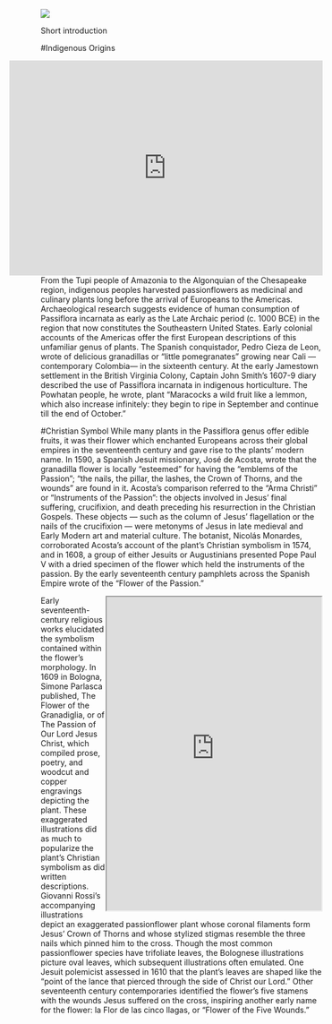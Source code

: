 <a href="https://www.juncture-digital.org"><img src="https://juncture-digital.github.io/juncture/static/images/ve-button.png"></a>

<param ve-config
       title="Passionflower: Christian Curiosity, Exotic Vine, Tropical Fruit"
       author="Theo Detweiler, Willa Frank, Rose Kent"
       source-image="https://upload.wikimedia.org/wikipedia/commons/thumb/3/30/Passiflora_caerulea_%28makro_close-up%29.jpg/640px-Passiflora_caerulea_%28makro_close-up%29.jpg"
       banner="https://upload.wikimedia.org/wikipedia/commons/thumb/d/d4/Passiflora_edulis_flavicarpa2450667926.jpg/640px-Passiflora_edulis_flavicarpa2450667926.jpg">
Short introduction

#Indigenous Origins
<iframe 
       align="right"
       src="https://archive.org/embed/travelsworksofca0001unse/page/56/mode/2up" width="560" height="384" frameborder="0" webkitallowfullscreen="true" mozallowfullscreen="true" allowfullscreen>
       </iframe>
From the Tupi people of Amazonia to the Algonquian of the Chesapeake region, indigenous peoples harvested passionflowers as medicinal and culinary plants long before the arrival of Europeans to the Americas. Archaeological research suggests evidence of human consumption of Passiflora incarnata as early as the Late Archaic period (c. 1000 BCE) in the region that now constitutes the Southeastern United States. Early colonial accounts of the Americas offer the first European descriptions of this unfamiliar genus of plants. The Spanish conquistador, Pedro Cieza de Leon, wrote of delicious granadillas or “little pomegranates” growing near Cali — contemporary Colombia— in the sixteenth century. At the early Jamestown settlement in the British Virginia Colony, Captain John Smith’s 1607-9 diary described the use of Passiflora incarnata in indigenous horticulture. The Powhatan people, he wrote, plant “Maracocks a wild fruit like a lemmon, which also increase infinitely: they begin to ripe in September and continue till the end of October.”

#Christian Symbol
While many plants in the Passiflora genus offer edible fruits, it was their flower which enchanted Europeans across their global empires in the seventeenth century and gave rise to the plants’ modern name. In 1590, a Spanish Jesuit missionary, José de Acosta, wrote that the granadilla flower is locally “esteemed” for having the “emblems of the Passion”; “the nails, the pillar, the lashes, the Crown of Thorns, and the wounds” are found in it. Acosta’s comparison referred to the “Arma Christi” or “Instruments of the Passion”: the objects involved in Jesus’ final suffering, crucifixion, and death preceding his resurrection in the Christian Gospels. These objects — such as the column of Jesus’ flagellation or the nails of the crucifixion — were metonyms of Jesus in late medieval and Early Modern art and material culture. The botanist, Nicolás Monardes, corroborated Acosta’s account of the plant’s Christian symbolism in 1574, and in 1608, a group of either Jesuits or Augustinians presented Pope Paul V with a dried specimen of the flower which held the instruments of the passion. By the early seventeenth century pamphlets across the Spanish Empire wrote of the “Flower of the Passion.”
<iframe align="right" src="https://digital.bodleian.ox.ac.uk/embed/iframe/?url=https%3A%2F%2Fdigital.bodleian.ox.ac.uk%2Fobjects%2F0611aeb7-441b-4106-99ff-ca4b80fc30b8%2F" width="384" height="560" title="Viewer displaying digitised images of Liber mortis et vite [etc.]" allow="fullscreen" sandbox="allow-scripts allow-same-origin" loading="lazy"> 
</iframe>
Early seventeenth-century religious works elucidated the symbolism contained within the flower’s morphology. In 1609 in Bologna, Simone Parlasca published, The Flower of the Granadiglia, or of The Passion of Our Lord Jesus Christ, which compiled prose, poetry, and woodcut and copper engravings depicting the plant. These exaggerated illustrations did as much to popularize the plant’s Christian symbolism as did written descriptions. Giovanni Rossi’s accompanying illustrations depict an exaggerated passionflower plant whose coronal filaments form Jesus’ Crown of Thorns and whose stylized stigmas resemble the three nails which pinned him to the cross. Though the most common passionflower species have trifoliate leaves, the Bolognese illustrations picture oval leaves, which subsequent illustrations often emulated. One Jesuit polemicist assessed in 1610 that the plant’s leaves are shaped like the “point of the lance that pierced through the side of Christ our Lord.” Other seventeenth century contemporaries identified the flower’s five stamens with the wounds Jesus suffered on the cross, inspiring another early name for the flower: la Flor de las cinco llagas, or “Flower of the Five Wounds.” 
